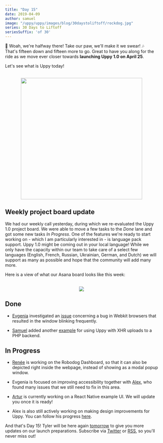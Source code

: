 ```yaml
---
title: "Day 15"
date: 2019-04-09
author: samuel
image: "/uppy/uppy/images/blog/30daystoliftoff/rockdog.jpg"
series: 30 Days to Liftoff
seriesSuffix: 'of 30'
---
```


:musical_note: Woah, we're halfway there! Take our paw, we'll make it we swear! :notes: That's fifteen down and fifteen more to go. Great to have you along for the ride as we move ever closer towards **launching Uppy 1.0 on April 25**. 

Let's see what is Uppy today!

<center><br /><img width="400" src="/uppy/images/blog/30daystoliftoff/rockdog.jpg"><br /></center>

<!--more-->

## Weekly project board update

We had our weekly call yesterday, during which we re-evaluated the Uppy 1.0 project board. We were able to move a few tasks to the _Done_ lane and got some new tasks _In Progress_. One of the features we're ready to start working on - which I am particularly interested in - is language pack support. Uppy 1.0 might be coming out in your local language! While we only have the capacity within our team to take care of a select few languages (English, French, Russian, Ukrainian, German, and Dutch) we will support as many as possible and hope that the community will add many more. 

Here is a view of what our Asana board looks like this week:

<center><br /><img src="/uppy/images/blog/30daystoliftoff/2019-04-09-asana-board.png"><br /></center>


## Done

- [Evgenia](https://github.com/lakesare) investigated an [issue](https://github.com/transloadit/uppy/pull/1400#issuecomment-481039845) concerning a bug in Webkit browsers that resulted in the window blinking frequently.

- [Samuel](https://github.com/samuelayo) added another [example](https://github.com/transloadit/uppy/pull/1389) for using Uppy with XHR uploads to a PHP backend.


## In Progress

- [Renée](https://github.com/goto-bus-stop) is working on the Robodog Dashboard, so that it can also be depicted right inside the webpage, instead of showing as a modal popup window.

- Evgenia is focused on improving accessibility together with [Alex](https://github.com/nqst), who found many issues that we still need to fix in this area.

- [Artur](https://github.com/arturi) is currently working on a React Native example UI. We will update you once it is ready! 

- Alex is also still actively working on making design improvements for Uppy. You can follow his progress [here](https://github.com/nqst/uppy/commits/design-facelift).


And that's Day 15! Tyler will be here again [tomorrow](/blog/2019/04/liftoff-16/) to give you more updates on our launch preparations. Subscribe via [Twitter](https://twitter.com/uppy_io) or [RSS](/uppy/atom.xml), so you'll never miss out!
